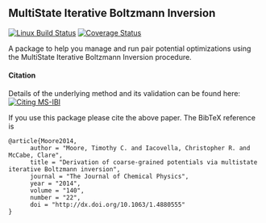 MultiState Iterative Boltzmann Inversion
----------------------------------------
[![Linux Build Status](https://travis-ci.org/ctk3b/msibi.png?branch=master)](https://travis-ci.org/ctk3b/msibi)
[![Coverage Status](https://coveralls.io/repos/ctk3b/msibi/badge.svg?branch=master)](https://coveralls.io/r/ctk3b/msibi?branch=master)

A package to help you manage and run pair potential optimizations using the
MultiState Iterative Boltzmann Inversion procedure.

#### Citation 
Details of the underlying method and its validation can be found here: [![Citing MS-IBI](https://img.shields.io/badge/DOI-10.1063%2F1.4880555-blue.svg)](http://dx.doi.org/10.1063/1.4880555 )

If you use this package please cite the above paper. The BibTeX reference is
```
@article{Moore2014,
      author = "Moore, Timothy C. and Iacovella, Christopher R. and McCabe, Clare",
      title = "Derivation of coarse-grained potentials via multistate iterative Boltzmann inversion",
      journal = "The Journal of Chemical Physics",
      year = "2014",
      volume = "140",
      number = "22", 
      doi = "http://dx.doi.org/10.1063/1.4880555" 
}
```



